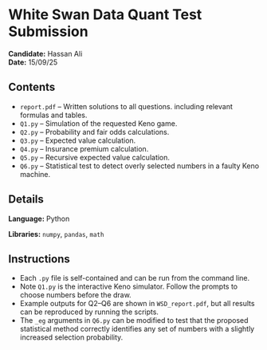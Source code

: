 # White Swan Data Quant Test Submission  

**Candidate:** Hassan Ali  
**Date:** 15/09/25  

## Contents  
- `report.pdf` – Written solutions to all questions. including relevant formulas and tables.  
- `Q1.py` – Simulation of the requested Keno game.  
- `Q2.py` – Probability and fair odds calculations.  
- `Q3.py` – Expected value calculation.  
- `Q4.py` – Insurance premium calculation.  
- `Q5.py` – Recursive expected value calculation.  
- `Q6.py` – Statistical test to detect overly selected numbers in a faulty Keno machine.

## Details
**Language:** Python

**Libraries:** `numpy`, `pandas`, `math`

## Instructions  
- Each `.py` file is self-contained and can be run from the command line. 
- Note `Q1.py` is the interactive Keno simulator. Follow the prompts to choose numbers before the draw.
- Example outputs for Q2–Q6 are shown in `WSD_report.pdf`, but all results can be reproduced by running the scripts.
- The `_eg` arguments in `Q6.py` can be modified to test that the proposed statistical method correctly identifies any set of numbers with a slightly increased selection probability.
